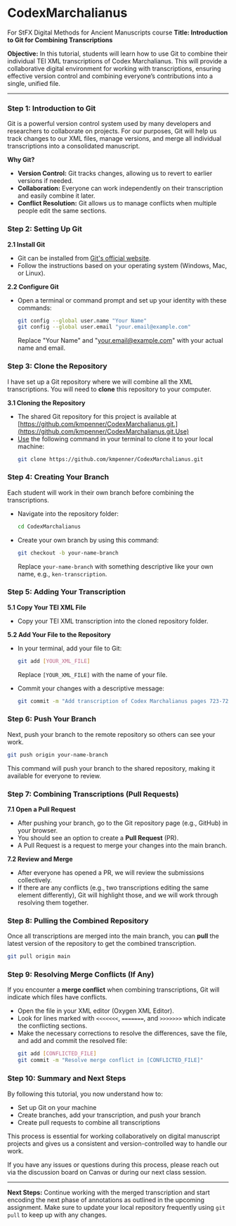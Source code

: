 # CodexMarchalianus
For StFX Digital Methods for Ancient Manuscripts course
**Title: Introduction to Git for Combining Transcriptions**

**Objective:** In this tutorial, students will learn how to use Git to combine their individual TEI XML transcriptions of Codex Marchalianus. This will provide a collaborative digital environment for working with transcriptions, ensuring effective version control and combining everyone’s contributions into a single, unified file.

---

### **Step 1: Introduction to Git**

Git is a powerful version control system used by many developers and researchers to collaborate on projects. For our purposes, Git will help us track changes to our XML files, manage versions, and merge all individual transcriptions into a consolidated manuscript.

**Why Git?**

- **Version Control:** Git tracks changes, allowing us to revert to earlier versions if needed.
- **Collaboration:** Everyone can work independently on their transcription and easily combine it later.
- **Conflict Resolution:** Git allows us to manage conflicts when multiple people edit the same sections.

### **Step 2: Setting Up Git**

**2.1 Install Git**

- Git can be installed from [Git's official website](https://git-scm.com/).
- Follow the instructions based on your operating system (Windows, Mac, or Linux).

**2.2 Configure Git**

- Open a terminal or command prompt and set up your identity with these commands:
  ```bash
  git config --global user.name "Your Name"
  git config --global user.email "your.email@example.com"
  ```
  Replace "Your Name" and "[your.email@example.com](mailto\:your.email@example.com)" with your actual name and email.

### **Step 3: Clone the Repository**

I have set up a Git repository where we will combine all the XML transcriptions. You will need to **clone** this repository to your computer.

**3.1 Cloning the Repository**

- The shared Git repository for this project is available at [https://github.com/kmpenner/CodexMarchalianus.git.](https://github.com/kmpenner/CodexMarchalianus.git.Use)
- [Use](https://github.com/kmpenner/CodexMarchalianus.git.Use) the following command in your terminal to clone it to your local machine:
  ```bash
  git clone https://github.com/kmpenner/CodexMarchalianus.git
  ```

### **Step 4: Creating Your Branch**

Each student will work in their own branch before combining the transcriptions.

- Navigate into the repository folder:

  ```bash
  cd CodexMarchalianus
  ```

- Create your own branch by using this command:

  ```bash
  git checkout -b your-name-branch
  ```

  Replace `your-name-branch` with something descriptive like your own name, e.g., `ken-transcription`.

### **Step 5: Adding Your Transcription**

**5.1 Copy Your TEI XML File**

- Copy your TEI XML transcription into the cloned repository folder.

**5.2 Add Your File to the Repository**

- In your terminal, add your file to Git:

  ```bash
  git add [YOUR_XML_FILE]
  ```

  Replace `[YOUR_XML_FILE]` with the name of your file.

- Commit your changes with a descriptive message:

  ```bash
  git commit -m "Add transcription of Codex Marchalianus pages 723-726"
  ```

### **Step 6: Push Your Branch**

Next, push your branch to the remote repository so others can see your work.

```bash
git push origin your-name-branch
```

This command will push your branch to the shared repository, making it available for everyone to review.

### **Step 7: Combining Transcriptions (Pull Requests)**

**7.1 Open a Pull Request**

- After pushing your branch, go to the Git repository page (e.g., GitHub) in your browser.
- You should see an option to create a **Pull Request** (PR).
- A Pull Request is a request to merge your changes into the main branch.

**7.2 Review and Merge**

- After everyone has opened a PR, we will review the submissions collectively.
- If there are any conflicts (e.g., two transcriptions editing the same element differently), Git will highlight those, and we will work through resolving them together.

### **Step 8: Pulling the Combined Repository**

Once all transcriptions are merged into the main branch, you can **pull** the latest version of the repository to get the combined transcription.

```bash
git pull origin main
```

### **Step 9: Resolving Merge Conflicts (If Any)**

If you encounter a **merge conflict** when combining transcriptions, Git will indicate which files have conflicts.

- Open the file in your XML editor (Oxygen XML Editor).
- Look for lines marked with `<<<<<<<`, `=======`, and `>>>>>>>` which indicate the conflicting sections.
- Make the necessary corrections to resolve the differences, save the file, and add and commit the resolved file:
  ```bash
  git add [CONFLICTED_FILE]
  git commit -m "Resolve merge conflict in [CONFLICTED_FILE]"
  ```

### **Step 10: Summary and Next Steps**

By following this tutorial, you now understand how to:

- Set up Git on your machine
- Create branches, add your transcription, and push your branch
- Create pull requests to combine all transcriptions

This process is essential for working collaboratively on digital manuscript projects and gives us a consistent and version-controlled way to handle our work.

If you have any issues or questions during this process, please reach out via the discussion board on Canvas or during our next class session.

---

**Next Steps:** Continue working with the merged transcription and start encoding the next phase of annotations as outlined in the upcoming assignment. Make sure to update your local repository frequently using `git pull` to keep up with any changes.

